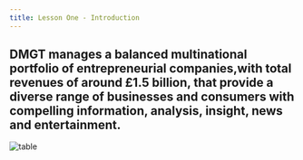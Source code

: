 ```yaml
---
title: Lesson One - Introduction
---
```

## DMGT manages a balanced multinational portfolio of entrepreneurial companies,with total revenues of around £1.5 billion, that provide a diverse range of businesses and consumers with compelling information, analysis, insight, news and entertainment.

![table](/img/uploads/green-introduction.jpg)
